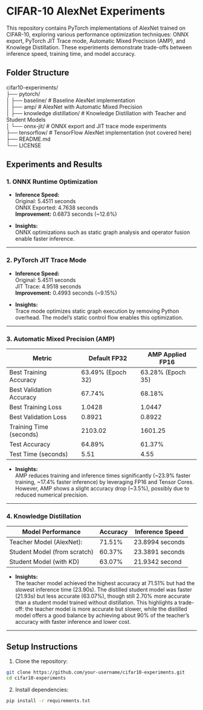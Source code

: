 # CIFAR-10 AlexNet Experiments

This repository contains PyTorch implementations of AlexNet trained on CIFAR-10, exploring various performance optimization techniques: ONNX export, PyTorch JIT Trace mode, Automatic Mixed Precision (AMP), and Knowlege Distillation. These experiments demonstrate trade-offs between inference speed, training time, and model accuracy.

## Folder Structure

cifar10-experiments/  
├── pytorch/  
│   ├── baseline/                 # Baseline AlexNet implementation  
│   ├── amp/                      # AlexNet with Automatic Mixed Precision  
│   ├── knowledge distillation/   # Knowledge Distillation with Teacher and Student Models  
│   └── onnx-jit/                 # ONNX export and JIT trace mode experiments  
├── tensorflow/                   # TensorFlow AlexNet implementation (not covered here)  
├── README.md  
└── LICENSE  

## Experiments and Results

### 1. ONNX Runtime Optimization

- **Inference Speed:**  
  Original: 5.4511 seconds  
  ONNX Exported: 4.7638 seconds  
  **Improvement:** 0.6873 seconds (~12.6%)

- **Insights:**  
  ONNX optimizations such as static graph analysis and operator fusion enable faster inference.

---

### 2. PyTorch JIT Trace Mode

- **Inference Speed:**  
  Original: 5.4511 seconds  
  JIT Trace: 4.9518 seconds  
  **Improvement:** 0.4993 seconds (~9.15%)

- **Insights:**  
  Trace mode optimizes static graph execution by removing Python overhead. The model’s static control flow enables this optimization.

---

### 3. Automatic Mixed Precision (AMP)

| Metric                  | Default FP32     | AMP Applied FP16  |
|-------------------------|------------------|-------------------|
| Best Training Accuracy   | 63.49% (Epoch 32)| 63.28% (Epoch 35) |
| Best Validation Accuracy | 67.74%           | 68.18%            |
| Best Training Loss       | 1.0428           | 1.0447            |
| Best Validation Loss     | 0.8921           | 0.8922            |
| Training Time (seconds)  | 2103.02          | 1601.25           |
| Test Accuracy            | 64.89%           | 61.37%            |
| Test Time (seconds)      | 5.51             | 4.55              |

- **Insights:**  
  AMP reduces training and inference times significantly (~23.9% faster training, ~17.4% faster inference) by leveraging FP16 and Tensor Cores.  
  However, AMP shows a slight accuracy drop (~3.5%), possibly due to reduced numerical precision.

---

### 4. Knowledge Distillation

| Model Performance              | Accuracy         | Inference Speed      |
|--------------------------------|------------------|----------------------|
| Teacher Model (AlexNet):       | 71.51%           | 23.8994 seconds      |
| Student Model (from scratch)   | 60.37%           | 23.3891 seconds      |
| Student Model (with KD)        | 63.07%           | 21.9342 second       |

- **Insights:**  
The teacher model achieved the highest accuracy at 71.51% but had the slowest inference time (23.90s). The distilled student model was faster (21.93s) but less accurate (63.07%), though still 2.70% more accurate than a student model trained without distillation. This highlights a trade-off: the teacher model is more accurate but slower, while the distilled model offers a good balance by achieving about 90% of the teacher’s accuracy with faster inference and lower cost.

---

## Setup Instructions

1. Clone the repository:

```bash
git clone https://github.com/your-username/cifar10-experiments.git
cd cifar10-experiments
```
2. Install dependencies:

```bash
pip install -r requirements.txt
```
